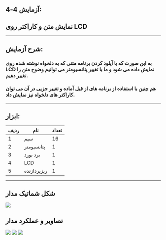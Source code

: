 ## آزمایش 4-4:
## نمایش متن و کاراکتر روی LCD 
---
## شرح آزمایش:
### به این صورت که با آپلود کردن برنامه متنی که به دلخواه نوشته شده روی LCD نمایش داده می شود و ما با تغییر پتانسیومتر می توانیم وضوح متن را تغییر دهیم.
### هم چنین با استفاده از برنامه های از قبل آماده و تغییر جزیی در آن می توان کاراکتر های دلخواه نیز نمایش داد.
---
## ابزار:
|ردیف|نام|تعداد|
|----|----|----|
|1|سیم|16|
|2|پتانسیومتر|1|
|3|برد بورد|1|
|4|LCD|1|
|5|ریزپردازنده|1|

---
## شکل شماتیک مدار
![](/Mediia/imgtest4-4.jpg)

## تصاویر و عملکرد مدار
![](/Mediia/lcd.jpg)
![](/Mediia/lcd1.gif)
![](/Mediia/lcd2.gif)
